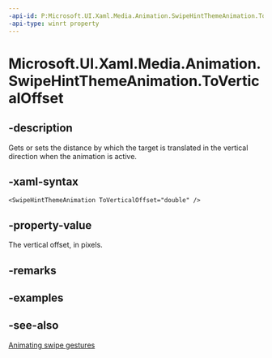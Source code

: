 ```yaml
---
-api-id: P:Microsoft.UI.Xaml.Media.Animation.SwipeHintThemeAnimation.ToVerticalOffset
-api-type: winrt property
---
```


<!-- Property syntax
public double ToVerticalOffset { get;  set; }
-->

# Microsoft.UI.Xaml.Media.Animation.SwipeHintThemeAnimation.ToVerticalOffset

## -description
Gets or sets the distance by which the target is translated in the vertical direction when the animation is active.

## -xaml-syntax
```xaml
<SwipeHintThemeAnimation ToVerticalOffset="double" />
```


## -property-value
The vertical offset, in pixels.

## -remarks

## -examples

## -see-also
[Animating swipe gestures](/previous-versions/windows/apps/jj649435(v=win.10))
